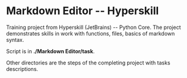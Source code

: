 # Markdown Editor -- Hyperskill
Training project from Hyperskill (JetBrains) -- Python Core. The project demonstrates skills in work with functions, files, basics of markdown syntax.

Script is in **./Markdown Editor/task**.

Other directories are the steps of the completing project with tasks descriptions.
